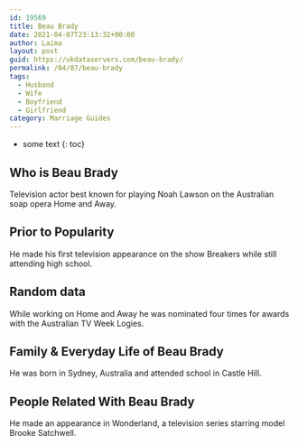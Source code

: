 ```yaml
---
id: 19569
title: Beau Brady
date: 2021-04-07T23:13:32+00:00
author: Laima
layout: post
guid: https://ukdataservers.com/beau-brady/
permalink: /04/07/beau-brady
tags:
  - Husband
  - Wife
  - Boyfriend
  - Girlfriend
category: Marriage Guides
---
```


* some text
{: toc}


## Who is Beau Brady
                  
                  
                  
Television actor best known for playing Noah Lawson on the Australian soap opera Home and Away.
                  
              
            
              
            
                
                
                
## Prior to Popularity
                  
                  
                  
He made his first television appearance on the show Breakers while still attending high school.
                  
              
            
              
            
                
                
                
## Random data
                  
                  
                  
While working on Home and Away he was nominated four times for awards with the Australian TV Week Logies.
                  
              
            
              
            
                
                
                
## Family & Everyday Life of Beau Brady
                  
                  
                  
He was born in Sydney, Australia and attended school in Castle Hill.
                  
              
            
              
            
                
                
                
## People Related With Beau Brady
                  
                  
                  
He made an appearance in Wonderland, a television series starring model Brooke Satchwell.
                  
              
            
              
            
                
              
            
              
              
            
            
              
            
          
          
          